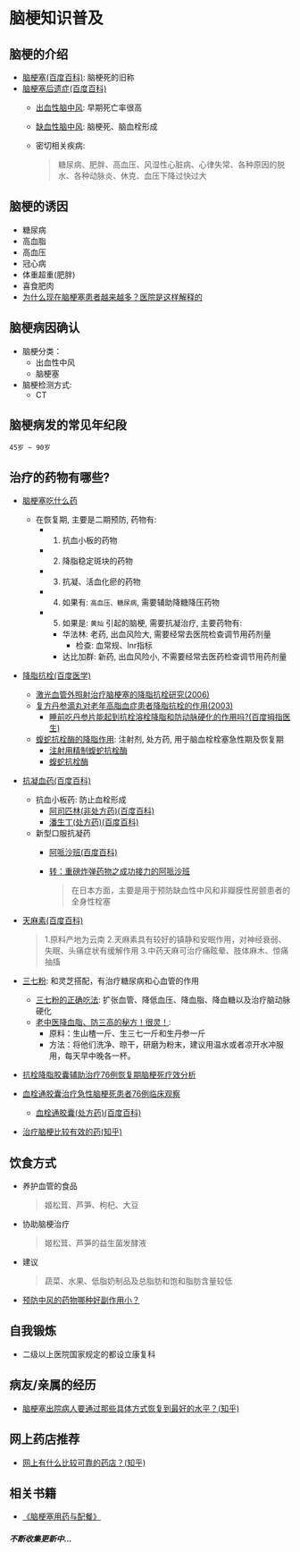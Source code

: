 # 脑梗知识普及

## 脑梗的介绍

- [脑梗塞(百度百科)](https://baike.baidu.com/item/%E8%84%91%E6%A2%97%E5%A1%9E): 脑梗死的旧称
- [脑梗塞后遗症(百度百科)](https://baike.baidu.com/item/%E4%B8%AD%E9%A3%8E%E5%90%8E%E9%81%97%E7%97%87?fromtitle=%E8%84%91%E6%A2%97%E5%A1%9E%E5%90%8E%E9%81%97%E7%97%87&fromid=4192355)
	- [出血性脑中风](): 早期死亡率很高
	- [缺血性脑中风](): 脑梗死、脑血栓形成

	- 密切相关疾病:

		> 糖尿病、肥胖、高血压、风湿性心脏病、心律失常、各种原因的脱水、各种动脉炎、休克、血压下降过快过大

## 脑梗的诱因

- 糖尿病
- 高血脂
- 高血压
- 冠心病
- 体重超重(肥胖)
- 喜食肥肉
- [为什么现在脑梗塞患者越来越多？医院是这样解释的](http://baijiahao.baidu.com/s?id=1597059316456021161&wfr=spider&for=pc)

## 脑梗病因确认

- 脑梗分类：
	- 出血性中风
	- 脑梗塞
- 脑梗检测方式:
	- CT

## 脑梗病发的常见年纪段

````
45岁 ~ 90岁
````

## 治疗的药物有哪些?

- [脑梗塞吃什么药](https://jingyan.baidu.com/article/77b8dc7fbb24316174eab6fe.html)
	- 在恢复期, 主要是二期预防, 药物有:
		- 1. 抗血小板的药物
		- 2. 降脂稳定斑块的药物
		- 3. 抗凝、活血化瘀的药物
		- 4. 如果有: `高血压、糖尿病`, 需要辅助降糖降压药物
		- 5. 如果是: `黄灿` 引起的脑梗, 需要抗凝治疗, 主要药物有:
			- 华法林: 老药, 出血风险大, 需要经常去医院检查调节用药剂量
				- 检查: 血常规、Inr指标
			- 达比加群: 新药, 出血风险小, 不需要经常去医药检查调节用药剂量

- [降脂抗栓(百度医学)](https://yixue.baidu.com/se?res_type=1&wd=%E9%99%8D%E8%84%82%E6%8A%97%E6%A0%93&sort=ref)

	- [激光血管外照射治疗脑梗塞的降脂抗栓研究(2006)](http://www.doc88.com/p-74181697398.html)
	- [复方丹参滴丸对老年高脂血症患者降脂抗栓的作用(2003)](http://www.doc88.com/p-1354326047769.html)
		- [睡前吃丹参片能起到抗栓溶栓降脂和防动脉硬化的作用吗?(百度拇指医生)](http://muzhi.baidu.com/question/500320842273245924.html)
	- [蝮蛇抗栓酶的降脂作用](http://www.cnki.com.cn/Article/CJFDTotal-NJJB199503023.htm): 注射剂, 处方药, 用于脑血栓栓塞急性期及恢复期
		- [注射用精制蝮蛇抗栓酶](https://baike.baidu.com/item/%E6%B3%A8%E5%B0%84%E7%94%A8%E7%B2%BE%E5%88%B6%E8%9D%AE%E8%9B%87%E6%8A%97%E6%A0%93%E9%85%B6/10081040)
		- [蝮蛇抗栓酶](https://baike.baidu.com/item/%E8%9D%AE%E8%9B%87%E6%8A%97%E6%A0%93%E9%85%B6/4464637?fr=aladdin)

- [抗凝血药(百度百科)](https://baike.baidu.com/item/%E6%8A%97%E5%87%9D%E8%A1%80%E8%8D%AF)

    - 抗血小板药: 防止血栓形成
	    - [阿司匹林(非处方药)(百度百科)](https://baike.baidu.com/item/%E9%98%BF%E5%8F%B8%E5%8C%B9%E6%9E%97/15777)
	    - [潘生丁(处方药)(百度百科)](https://baike.baidu.com/item/%E6%BD%98%E7%94%9F%E4%B8%81)
    - 新型口服抗凝药
	    - [阿哌沙班(百度百科)](https://baike.baidu.com/item/%E9%98%BF%E5%93%8C%E6%B2%99%E7%8F%AD/5559936?fr=aladdin)
	    - [转：重磅炸弹药物之成功接力的阿哌沙班](http://xueqiu.com/6815845163/83883665)

			> 在日本方面，主要是用于预防缺血性中风和非瓣膜性房颤患者的全身性栓塞
- [天麻素(百度百科)](https://baike.baidu.com/item/%E5%A4%A9%E9%BA%BB%E7%B4%A0/6165166?fr=aladdin)

    > 1.原料产地为云南
    > 2.天麻素具有较好的镇静和安眠作用，对神经衰弱、失眠、头痛症状有缓解作用
    > 3.中药天麻可治疗痛眩晕、肢体麻木、惊痛抽搐

- [三七粉](https://baike.baidu.com/item/%E4%B8%89%E4%B8%83%E7%B2%89/6038480?fr=aladdin): 和灵芝搭配，有治疗糖尿病和心血管的作用
	- [三七粉的正确吃法](https://jingyan.baidu.com/article/7f41ececd7d162593c095c4f.html): 扩张血管、降低血压、降血脂、降血糖以及治疗脑动脉硬化
	- [老中医降血脂、防三高的秘方！很灵！](http://www.360doc.com/content/17/0414/18/35854156_645617352.shtml):
		- 原料：生山楂一斤、生三七一斤和生丹参一斤
		- 方法：将他们洗净、晾干，研磨为粉末，建议用温水或者凉开水冲服用，每天早中晚各一杯。

- [抗栓降脂胶囊辅助治疗76例恢复期脑梗死疗效分析](http://xueshu.baidu.com/s?wd=paperuri:(6fd05404aac66411a521cbf50c37f09a)&filter=sc_long_sign&sc_ks_para=q%3D%E6%8A%97%E6%A0%93%E9%99%8D%E8%84%82%E8%83%B6%E5%9B%8A%E8%BE%85%E5%8A%A9%E6%B2%BB%E7%96%9776%E4%BE%8B%E6%81%A2%E5%A4%8D%E6%9C%9F%E8%84%91%E6%A2%97%E6%AD%BB%E7%96%97%E6%95%88%E5%88%86%E6%9E%90&tn=SE_baiduxueshu_c1gjeupa&ie=utf-8&sc_us=1389804342896667214)
- [血栓通胶囊治疗急性脑梗死患者76例临床观察](http://xueshu.baidu.com/s?wd=paperuri%3A(cb211acc14f4a098fbe6c154df814493)&filter=sc_long_sign&tn=SE_baiduxueshu_c1gjeupa&ie=utf-8&sc_ks_para=q%3D%E8%A1%80%E6%A0%93%E9%80%9A%E8%83%B6%E5%9B%8A%E6%B2%BB%E7%96%97%E6%80%A5%E6%80%A7%E8%84%91%E6%A2%97%E6%AD%BB%E6%82%A3%E8%80%8576%E4%BE%8B%E4%B8%B4%E5%BA%8A%E8%A7%82%E5%AF%9F)
	- [血栓通胶囊(处方药)(百度百科)](https://baike.baidu.com/item/%E8%A1%80%E6%A0%93%E9%80%9A%E8%83%B6%E5%9B%8A/6369376?fr=aladdin)

- [治疗脑梗比较有效的药(知乎)](https://www.zhihu.com/question/21024803/answer/127751999)

## 饮食方式

- 养护血管的食品

	> 姬松茸、芦笋、枸杞、大豆

- 协助脑梗治疗

	> 姬松茸、芦笋的益生菌发酵液

- 建议

	> 蔬菜、水果、低脂奶制品及总脂肪和饱和脂肪含量较低

- [预防中风的药物哪种好副作用小？](https://baike.baidu.com/tashuo/browse/content?id=3e534ed05ac64546fa5428ac&lemmaId=&fromLemmaModule=pcBottom)

## 自我锻炼

- 二级以上医院国家规定的都设立康复科

## 病友/亲属的经历

- [脑梗塞出院病人要通过那些具体方式恢复到最好的水平？(知乎)](https://www.zhihu.com/question/26786314/answer/365292203)

## 网上药店推荐

- [网上有什么比较可靠的药店？(知乎)](https://www.zhihu.com/question/39933453)

## 相关书籍

- [《脑梗塞用药与配餐》](https://baike.baidu.com/item/%E8%84%91%E6%A2%97%E5%A1%9E%E7%94%A8%E8%8D%AF%E4%B8%8E%E9%85%8D%E9%A4%90)

##### 不断收集更新中...
